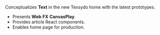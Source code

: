 Conceptualizes **Text** in the new Texsydo home with the latest prototypes.

- Presents **Web** **FX** **CanvasPlay**.
- Provides article React components.
- Enables home page for production.

